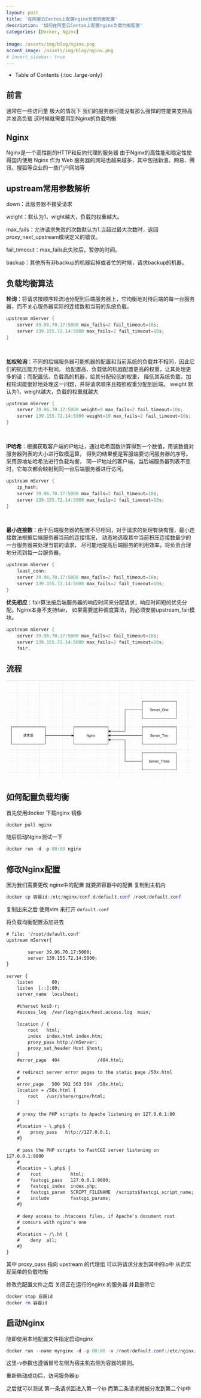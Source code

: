 ```yaml
---
layout: post
title: '在阿里云Centos上配置nginx负载均衡配置'
description: '如何在阿里云Centos上配置nginx负载均衡配置'
categories: [Docker, Nginx]

image: /assets/img/blog/nginx.png
accent_image: /assets/img/blog/nginx.png
# invert_sidebar: true
---
```


- Table of Contents
{:toc .large-only}

## 前言
通常在一些访问量 极大的情况下 
我们的服务器可能没有那么强悍的性能来支持高并发高负载
这时候就需要用到Nginx的负载均衡 

## Nginx
Nginx是一个高性能的HTTP和反向代理的服务器 由于Nginx的高性能和稳定性使得国内使用 Nginx 作为 Web 服务器的网站也越来越多，其中包括新浪、网易、腾讯、搜狐等企业的一些门户网站等



## upstream常用参数解析 
down：此服务器不接受请求

weight：默认为1，wight越大，负载的权重越大。

max_fails：允许请求失败的次数默认为1.当超过最大次数时，返回proxy_next_upstream模块定义的错误。

fail_timeout：max_fails此失败后，暂停的时间。

backup：其他所有非backup的机器宕掉或者忙的时候，请求backup的机器。


## 负载均衡算法


**轮询**：将请求按顺序轮流地分配到后端服务器上，它均衡地对待后端的每一台服务器，而不关心服务器实际的连接数和当前的系统负载。

```powershell
upstream mServer {
    server 39.96.70.17:5000 max_fails=2 fail_timeout=10s; 
    server 139.155.72.14:5000 max_fails=2 fail_timeout=10s; 
}
```
<br>

**加权轮询**：不同的后端服务器可能机器的配置和当前系统的负载并不相同，因此它们的抗压能力也不相同。
           给配置高、负载低的机器配置更高的权重，让其处理更多的请；而配置低、负载高的机器，给其分配较低的权重，
           降低其系统负载，加权轮询能很好地处理这一问题，并将请求顺序且按照权重分配到后端。
           weight 默认为1，weight越大，负载的权重就越大
```powershell
upstream mServer {
    server 39.96.70.17:5000 weight=9 max_fails=2 fail_timeout=10s; 
    server 139.155.72.14:5000 weight=10 max_fails=2 fail_timeout=10s; 
}
```

<br>

**IP哈希**：根据获取客户端的IP地址，通过哈希函数计算得到一个数值，用该数值对服务器列表的大小进行取模运算，
                  得到的结果便是客服端要访问服务器的序号。采用源地址哈希法进行负载均衡，
                  同一IP地址的客户端，当后端服务器列表不变时，它每次都会映射到同一台后端服务器进行访问。
```powershell
upstream mServer {
    ip_hash;
    server 39.96.70.17:5000 max_fails=2 fail_timeout=10s; 
    server 139.155.72.14:5000 max_fails=2 fail_timeout=10s; 
}
```
<br>

**最小连接数**：由于后端服务器的配置不尽相同，对于请求的处理有快有慢，最小连接数法根据后端服务器当前的连接情况，
            动态地选取其中当前积压连接数最少的一台服务器来处理当前的请求，
            尽可能地提高后端服务的利用效率，将负责合理地分流到每一台服务器。
```powershell
upstream mServer {
    least_conn;
    server 39.96.70.17:5000 max_fails=2 fail_timeout=10s; 
    server 139.155.72.14:5000 max_fails=2 fail_timeout=10s; 
}
```
**优先相应**：fair算法按后端服务器的响应时间来分配请求，响应时间短的优先分配。Nginx本身不支持fair，
            如果需要这种调度算法，则必须安装upstream_fair模块。

```powershell
upstream mServer {  
    server 39.96.70.17:5000 max_fails=2 fail_timeout=10s; 
    server 139.155.72.14:5000 max_fails=2 fail_timeout=10s; 
    fair;  
```

## 流程

![Nginx流程](/assets/img/nginx/Nginx_process.png)

## 如何配置负载均衡

首先使用docker 下载nginx 镜像 

```powershell
docker pull nginx
```

随后启动Nginx测试一下

```powershell
docker run -d -p 80:80 nginx
```
## 修改Nginx配置
因为我们需要更改 nginx中的配置 
就要把容器中的配置 复制到主机内 

```powershell
docker cp 容器id:/etc/nginx/conf.d/default.conf /root/default.conf
```

复制出来之后 使用vim 来打开 ``default.conf``

将负载均衡配置添加进去

```shell
# file: '/root/default.conf'
upstream mServer{

        server 39.96.70.17:5000;
        server 139.155.72.14:5000;
}

server {
    listen       80;
    listen  [::]:80;
    server_name  localhost;

    #charset koi8-r;
    #access_log  /var/log/nginx/host.access.log  main;

    location / {
        root   html;
        index  index.html index.htm;
        proxy_pass http://mServer;
        proxy_set_header Host $host;
    }
    #error_page  404              /404.html;

    # redirect server error pages to the static page /50x.html
    #
    error_page   500 502 503 504  /50x.html;
    location = /50x.html {
        root   /usr/share/nginx/html;
    }

    # proxy the PHP scripts to Apache listening on 127.0.0.1:80
    #
    #location ~ \.php$ {
    #    proxy_pass   http://127.0.0.1;
    #}

    # pass the PHP scripts to FastCGI server listening on 127.0.0.1:9000
    #
    #location ~ \.php$ {
    #    root           html;
    #    fastcgi_pass   127.0.0.1:9000;
    #    fastcgi_index  index.php;
    #    fastcgi_param  SCRIPT_FILENAME  /scripts$fastcgi_script_name;
    #    include        fastcgi_params;
    #}

    # deny access to .htaccess files, if Apache's document root
    # concurs with nginx's one
    #
    #location ~ /\.ht {
    #    deny  all;
    #}
}	
```

其中 proxy_pass 指向 upstream 的代理组
可以将请求分发到其中的ip中 
从而实现简单的负载均衡 

修改完配置文件之后  关闭正在运行的nginx 的服务器
并且删除它

```powershell
docker stop 容器id
docker rm 容器id
```

## 启动Nginx
随即使用本地配置文件指定启动nginx

```powershell
docker run --name mynginx -d -p 80:80 -v /root/default.conf:/etc/nginx/conf.d/default.conf nginx
```

这里-v参数也遵循冒号左侧为宿主机右侧为容器的原则。

重新启动成功后，访问服务器ip

之后就可以测试 第一条请求回进入第一个ip
而第二条请求就被分发到第二个ip中

